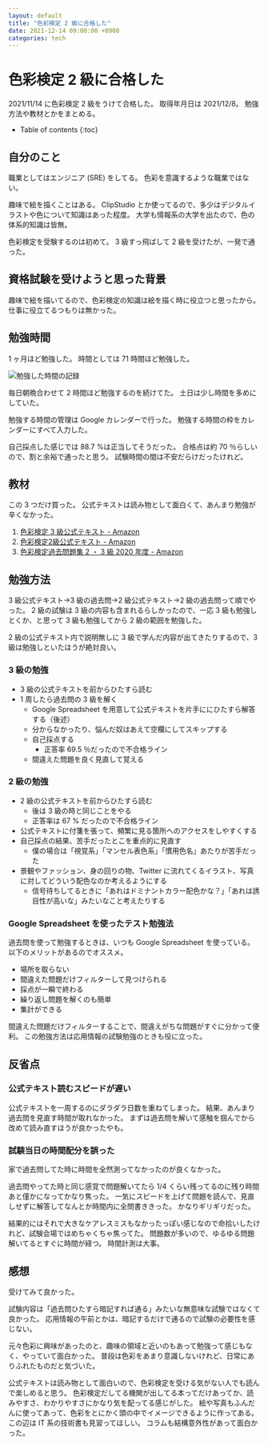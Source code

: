 ```yaml
---
layout: default
title: "色彩検定 2 級に合格した"
date: 2021-12-14 09:00:00 +0900
categories: tech
---
```


# 色彩検定 2 級に合格した

2021/11/14 に色彩検定 2 級をうけて合格した。
取得年月日は 2021/12/8。
勉強方法や教材とかをまとめる。

* Table of contents
{:toc}

## 自分のこと

職業としてはエンジニア (SRE) をしてる。
色彩を意識するような職業ではない。

趣味で絵を描くことはある。
ClipStudio とか使ってるので、多少はデジタルイラストや色について知識はあった程度。
大学も情報系の大学を出たので、色の体系的知識は皆無。

色彩検定を受験するのは初めて。
3 級すっ飛ばして 2 級を受けたが、一発で通った。

## 資格試験を受けようと思った背景

趣味で絵を描いてるので、色彩検定の知識は絵を描く時に役立つと思ったから。
仕事に役立てるつもりは無かった。

## 勉強時間

1 ヶ月ほど勉強した。
時間としては 71 時間ほど勉強した。

![勉強した時間の記録](https://github.com/user-attachments/assets/a4489f47-b1cd-46fa-b38b-c262bb7a1e7f)

毎日朝晩合わせて 2 時間ほど勉強するのを続けてた。
土日は少し時間を多めにしていた。

勉強する時間の管理は Google カレンダーで行った。
勉強する時間の枠をカレンダーにすべて入力した。

自己採点した感じでは 88.7 %は正当してそうだった。
合格点は約 70 ％らしいので、割と余裕で通ったと思う。
試験時間の間は不安だらけだったけれど。

## 教材

この 3 つだけ買った。
公式テキストは読み物として面白くて、あんまり勉強が辛くなかった。

1. [色彩検定 3 級公式テキスト - Amazon](https://www.amazon.co.jp/gp/product/4909928030)
1. [色彩検定2級公式テキスト - Amazon](https://www.amazon.co.jp/gp/product/4909928049)
1. [色彩検定過去問題集 2 ・ 3 級 2020 年度 - Amazon](https://www.amazon.co.jp/gp/product/4909928103)

## 勉強方法

3 級公式テキスト→3 級の過去問→2 級公式テキスト→2 級の過去問って順でやった。
2 級の試験は 3 級の内容も含まれるらしかったので、一応 3 級も勉強しとくか、と思って 3 級も勉強してから 2 級の範囲を勉強した。

2 級の公式テキスト内で説明無しに 3 級で学んだ内容が出てきたりするので、3 級は勉強しといたほうが絶対良い。

### 3 級の勉強

* 3 級の公式テキストを前からひたすら読む
* 1 周したら過去問の 3 級を解く
  * Google Spreadsheet を用意して公式テキストを片手ににひたすら解答する（後述）
  * 分からなかったり、悩んだ奴はあえて空欄にしてスキップする
  * 自己採点する
    * 正答率 69.5 ％だったので不合格ライン
  * 間違えた問題を良く見直して覚える

### 2 級の勉強

* 2 級の公式テキストを前からひたすら読む
  * 後は 3 級の時と同じことをやる
  * 正答率は 67 % だったので不合格ライン
* 公式テキストに付箋を張って、頻繁に見る箇所へのアクセスをしやすくする
* 自己採点の結果、苦手だったとこを重点的に見直す
  * 僕の場合は「視覚系」「マンセル表色系」「慣用色名」あたりが苦手だった
* 景観やファッション、身の回りの物、Twitter に流れてくるイラスト、写真に対してどういう配色なのか考えるようにする
  * 信号待ちしてるときに「あれはドミナントカラー配色かな？」「あれは誘目性が高いな」みたいなこと考えたりする

### Google Spreadsheet を使ったテスト勉強法

過去問を使って勉強するときは、いつも Google Spreadsheet を使っている。
以下のメリットがあるのでオススメ。

* 場所を取らない
* 間違えた問題だけフィルターして見つけられる
* 採点が一瞬で終わる
* 繰り返し問題を解くのも簡単
* 集計ができる

間違えた問題だけフィルターすることで、間違えがちな問題がすぐに分かって便利。
この勉強方法は応用情報の試験勉強のときも役に立った。

## 反省点

### 公式テキスト読むスピードが遅い

公式テキストを一周するのにダラダラ日数を重ねてしまった。
結果、あんまり過去問を見直す時間が取れなかった。
まずは過去問を解いて感触を掴んでから改めて読み直すほうが良かったやも。

### 試験当日の時間配分を誤った

家で過去問してた時に時間を全然測ってなかったのが良くなかった。

過去問やってた時と同じ感覚で問題解いてたら 1/4 くらい残ってるのに残り時間あと僅かになってかなり焦った。
一気にスピードを上げて問題を読んで、見直しせずに解答してなんとか時間内に全問書ききった。
かなりギリギリだった。

結果的にはそれで大きなケアレスミスもなかったっぽい感じなので命拾いしたけれど、試験会場ではめちゃくちゃ焦ってた。
問題数が多いので、ゆるゆる問題解いてるとすぐに時間が経つ。
時間計測は大事。

## 感想

受けてみて良かった。

試験内容は「過去問ひたすら暗記すれば通る」みたいな無意味な試験ではなくて良かった。
応用情報の午前とかは、暗記するだけで通るので試験の必要性を感じない。

元々色彩に興味があったのと、趣味の領域と近いのもあって勉強って感じもなく、やっていて面白かった。
普段は色彩をあまり意識しないけれど、日常にありふれたものだと気づいた。

公式テキストは読み物として面白いので、色彩検定を受ける気がない人でも読んで楽しめると思う。
色彩検定だしてる機関が出してる本ってだけあってか、読みやすさ、わかりやすさにかなり気を配ってる感じがした。
絵や写真もふんだんに使ってあって、色彩をとにかく頭の中でイメージできるように作ってある。
この辺は IT 系の技術書も見習ってほしい。
コラムも結構意外性があって面白かった。
